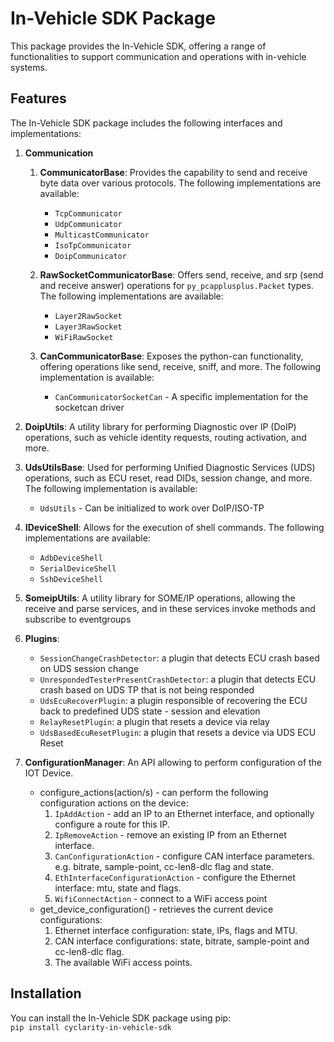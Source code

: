 # In-Vehicle SDK Package  
  
This package provides the In-Vehicle SDK, offering a range of functionalities to support communication and operations with in-vehicle systems.  
  
## Features  
  
The In-Vehicle SDK package includes the following interfaces and implementations:  

1. **Communication**
    1. **CommunicatorBase**: Provides the capability to send and receive byte data over various protocols. The following implementations are available:  
        * `TcpCommunicator`  
        * `UdpCommunicator`
        * `MulticastCommunicator`  
        * `IsoTpCommunicator`  
        * `DoipCommunicator`  
    
    2. **RawSocketCommunicatorBase**: Offers send, receive, and srp (send and receive answer) operations for `py_pcapplusplus.Packet` types. The following implementations are available:  
        * `Layer2RawSocket`  
        * `Layer3RawSocket`  
        * `WiFiRawSocket`
    
    3. **CanCommunicatorBase**: Exposes the python-can functionality, offering operations like send, receive, sniff, and more. The following implementation is available:  
        * `CanCommunicatorSocketCan` - A specific implementation for the socketcan driver  
  
2. **DoipUtils**: A utility library for performing Diagnostic over IP (DoIP) operations, such as vehicle identity requests, routing activation, and more.  
  
3. **UdsUtilsBase**: Used for performing Unified Diagnostic Services (UDS) operations, such as ECU reset, read DIDs, session change, and more. The following implementation is available:  
    * `UdsUtils` - Can be initialized to work over DoIP/ISO-TP  
  
4. **IDeviceShell**: Allows for the execution of shell commands. The following implementations are available:  
    * `AdbDeviceShell`  
    * `SerialDeviceShell`  
    * `SshDeviceShell`  

5. **SomeipUtils**: A utility library for SOME/IP operations, allowing the receive and parse services, and in these services invoke methods and subscribe to eventgroups

6. **Plugins**:
    * `SessionChangeCrashDetector`: a plugin that detects ECU crash based on UDS session change
    * `UnrespondedTesterPresentCrashDetector`: a plugin that detects ECU crash based on UDS TP that is not being responded
    * `UdsEcuRecoverPlugin`: a plugin responsible of recovering the ECU back to predefined UDS state - session and elevation
    * `RelayResetPlugin`: a plugin that resets a device via relay
    * `UdsBasedEcuResetPlugin`: a plugin that resets a device via UDS ECU Reset

7. **ConfigurationManager**: An API allowing to perform configuration of the IOT Device.
    * configure_actions(action/s) - can perform the following configuration actions on the device:
        1. `IpAddAction` - add an IP to an Ethernet interface, and optionally configure a route for this IP.
        2. `IpRemoveAction` - remove an existing IP from an Ethernet interface.
        3. `CanConfigurationAction` - configure CAN interface parameters. e.g. bitrate, sample-point, cc-len8-dlc flag and state.
        4. `EthInterfaceConfigurationAction` - configure the Ethernet interface: mtu, state and flags.
        5. `WifiConnectAction` - connect to a WiFi access point
    * get_device_configuration() - retrieves the current device configurations:
        1. Ethernet interface configuration: state, IPs, flags and MTU.
        2. CAN interface configurations: state, bitrate, sample-point and cc-len8-dlc flag.
        3. The available WiFi access points. 

## Installation  
  
You can install the In-Vehicle SDK package using pip:  
`pip install cyclarity-in-vehicle-sdk`
